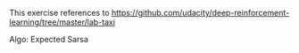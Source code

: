 This exercise references to https://github.com/udacity/deep-reinforcement-learning/tree/master/lab-taxi

Algo: Expected Sarsa
